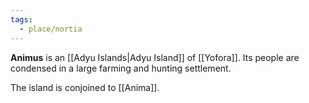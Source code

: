 ```yaml
---
tags:
  - place/nortia
---
```


**Animus** is an [[Adyu Islands|Adyu Island]] of [[Yofora]]. Its people are condensed in a large farming and hunting settlement.

The island is conjoined to [[Anima]].